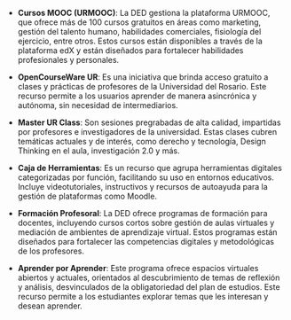 
* **Cursos MOOC (URMOOC)**: La DED gestiona la plataforma URMOOC, que ofrece más de 100 cursos gratuitos en áreas como marketing, gestión del talento humano, habilidades comerciales, fisiología del ejercicio, entre otros. Estos cursos están disponibles a través de la plataforma edX y están diseñados para fortalecer habilidades profesionales y personales.

* **OpenCourseWare UR**: Es una iniciativa que brinda acceso gratuito a clases y prácticas de profesores de la Universidad del Rosario. Este recurso permite a los usuarios aprender de manera asincrónica y autónoma, sin necesidad de intermediarios.

* **Master UR Class**: Son sesiones pregrabadas de alta calidad, impartidas por profesores e investigadores de la universidad. Estas clases cubren temáticas actuales y de interés, como derecho y tecnología, Design Thinking en el aula, investigación 2.0 y más. 

* **Caja de Herramientas**: Es un recurso que agrupa herramientas digitales categorizadas por función, facilitando su uso en entornos educativos. Incluye videotutoriales, instructivos y recursos de autoayuda para la gestión de plataformas como Moodle.

* **Formación Profesoral**: La DED ofrece programas de formación para docentes, incluyendo cursos cortos sobre gestión de aulas virtuales y mediación de ambientes de aprendizaje virtual. Estos programas están diseñados para fortalecer las competencias digitales y metodológicas de los profesores.

* **Aprender por Aprender**: Este programa ofrece espacios virtuales abiertos y actuales, orientados al descubrimiento de temas de reflexión y análisis, desvinculados de la obligatoriedad del plan de estudios. Este recurso permite a los estudiantes explorar temas que les interesan y desean aprender. 
